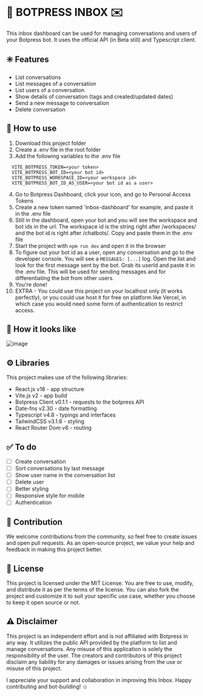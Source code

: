 # 🤖 BOTPRESS INBOX ✉️

This inbox dashboard can be used for managing conversations and users of your Botpress bot. It uses the official API (in Beta still) and Typescript client.

## ✳️ Features

-   List conversations
-   List messages of a conversation
-   List users of a conversation
-   Show details of conversation (tags and created/updated dates)
-   Send a new message to conversation
-   Delete conversation

## 💬 How to use

1. Download this project folder
2. Create a .env file in the root folder
3. Add the following variables to the .env file
 ```
   VITE_BOTPRESS_TOKEN=<your token>
   VITE_BOTPRESS_BOT_ID=<your bot id>
   VITE_BOTPRESS_WORKSPACE_ID=<your workspace id>
   VITE_BOTPRESS_BOT_ID_AS_USER=<your bot id as a user>
```
4. Go to Botpress Dashboard, click your icon, and go to Personal Access Tokens
5. Create a new token named 'inbox-dashboard' for example, and paste it in the .env file
6. Still in the dashboard, open your bot and you will see the workspace and bot ids in the url. The workspace id is the string right after /workspaces/ and the bot id is right after /chatbots/. Copy and paste them in the .env file
7. Start the project with `npm run dev` and open it in the browser
8. To figure out your bot id as a user, open any conversation and go to the developer console. You will see a `MESSAGES: [...]` log. Open the list and look for the first message sent by the bot. Grab its userId and paste it in the .env file. This will be used for sending messages and for differentiating the bot from other users.
9. You're done!
10. EXTRA - You could use this project on your localhost only (it works perfectly), or you could use host it for free on platform like Vercel, in which case you would need some form of authentication to restrict access.

## 👀 How it looks like
![image](https://github.com/devguilhermy/botpress-inbox/assets/55157846/9a108c39-9d76-4787-be50-f86b8b21e21a)

## ⚙️ Libraries

This project makes use of the following libraries:

-   React.js v18 - app structure
-   Vite.js v2 - app build
-   Botpress Client v0.1.1 - requests to the botpress API
-   Date-fns v2.30 - date formatting
-   Typescript v4.8 - typings and interfaces
-   TailwindCSS v3.1.8 - styling
-   React Router Dom v6 - routing

## ✅ To do

-   [ ] Create conversation
-   [ ] Sort conversations by last message
-   [ ] Show user name in the conversation list
-   [ ] Delete user
-   [ ] Better styling
-   [ ] Responsive style for mobile
-   [ ] Authentication

## 👥 Contribution

We welcome contributions from the community, so feel free to create issues and open pull requests. As an open-source project, we value your help and feedback in making this project better.

## 📃 License

This project is licensed under the MIT License. You are free to use, modify, and distribute it as per the terms of the license. You can also fork the project and customize it to suit your specific use case, whether you choose to keep it open source or not.

## ⚠️ Disclaimer

This project is an independent effort and is not affiliated with Botpress in any way. It utilizes the public API provided by the platform to list and manage conversations. Any misuse of this application is solely the responsibility of the user. The creators and contributors of this project disclaim any liability for any damages or issues arising from the use or misuse of this project.

I appreciate your support and collaboration in improving this Inbox. Happy contributing and bot-building! ☺️
